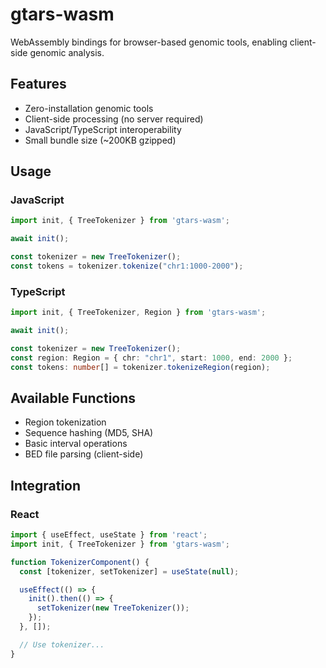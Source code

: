 # gtars-wasm

WebAssembly bindings for browser-based genomic tools, enabling client-side genomic analysis.

## Features

- Zero-installation genomic tools
- Client-side processing (no server required)
- JavaScript/TypeScript interoperability
- Small bundle size (~200KB gzipped)

## Usage

### JavaScript
```javascript
import init, { TreeTokenizer } from 'gtars-wasm';

await init();

const tokenizer = new TreeTokenizer();
const tokens = tokenizer.tokenize("chr1:1000-2000");
```

### TypeScript
```typescript
import init, { TreeTokenizer, Region } from 'gtars-wasm';

await init();

const tokenizer = new TreeTokenizer();
const region: Region = { chr: "chr1", start: 1000, end: 2000 };
const tokens: number[] = tokenizer.tokenizeRegion(region);
```

## Available Functions

- Region tokenization
- Sequence hashing (MD5, SHA)
- Basic interval operations
- BED file parsing (client-side)

## Integration

### React
```jsx
import { useEffect, useState } from 'react';
import init, { TreeTokenizer } from 'gtars-wasm';

function TokenizerComponent() {
  const [tokenizer, setTokenizer] = useState(null);

  useEffect(() => {
    init().then(() => {
      setTokenizer(new TreeTokenizer());
    });
  }, []);

  // Use tokenizer...
}
```
